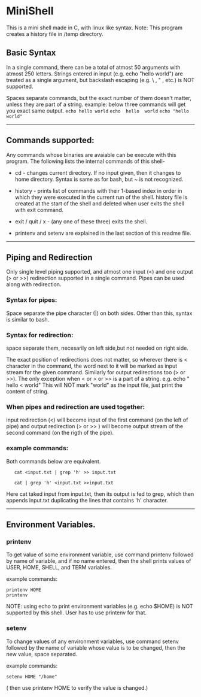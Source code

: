 # MiniShell

This is a mini shell made in C, with linux like syntax. 
Note: This program creates a history file in /temp directory.


## Basic Syntax

In a single command, there can be a total of atmost 50 arguments with atmost 250 letters.
Strings entered in input (e.g. echo "hello world") are treated as a single argument, but 
backslash escaping (e.g. \\ , \" , etc.) is NOT supported. 

Spaces separate commands, but the exact number of them doesn't matter, 
unless they are part of a string. 
example: below three commands will get you exact same output.
    `echo hello world`
    `echo  hello  world`
    `echo "hello world"`

---

## Commands supported:

Any commands whose binaries are avaiable can be execute with this program. 
The following lists the internal commands of this shell-

- cd - changes current directory. If no input given, then it changes to home directory.
    Syntax is same as for bash, but ~ is not recognized.

- history - prints list of commands with their 1-based index in order in which they were executed 
    in the current run of the shell. history file is created at the start of the shell and 
    deleted when user exits the shell with exit command.

- exit / quit / x - (any one of these three) exits the shell. 

- printenv and setenv are explained in the last section of this readme file.

---

## Piping and Redirection

Only single level piping supported, and atmost one input (<) and 
one output (> or >>) redirection supported in a single command.
Pipes can be used along with redirection. 

###  Syntax for pipes: 
Space separate the pipe character (|) on both sides.
Other than this, syntax is similar to bash. 

###  Syntax for redirection:
space separate them, necesarily on left side,but not needed on right side.

The exact position of redirections does not matter, so wherever 
there is < character in the command, the word next to it will be marked
as input stream for the given command.
Similarly for output redirections too (> or >>). 
The only exception when < or > or >> is a part of a string.
e.g. echo " hello < world"
This will NOT mark "world" as the input file, just print the content of string.

### When pipes and redirection are used together:
input redirection (<) will become input of the first command (on the left of pipe)
and output redirection (> or >> ) will become output stream of the 
second command (on the rigth of the pipe).

### example commands:
Both commands below are equivalent.

```
   cat <input.txt | grep 'h' >> input.txt

   cat | grep 'h' <input.txt >>input.txt
```
Here cat taked input from input.txt, then its output is fed to grep, which then appends input.txt duplicating the lines that contains 'h' character.

---

##  Environment Variables.

### printenv
To get value of some environment variable, use command printenv followed by name of variable, and if no name entered, then the shell prints values of USER, HOME, SHELL, and TERM variables.

example commands:
```
printenv HOME
printenv
```
NOTE: using echo to print environment variables (e.g. echo $HOME)
    is NOT supported by this shell. User has to use printenv for that.

### setenv
To change values of any environment variables, use command setenv
followed by the name of variable whose value is to be changed, then
the new value, space separated.

example commands:
```
setenv HOME "/home"
```
( then use printenv HOME to verify the value is changed.)

